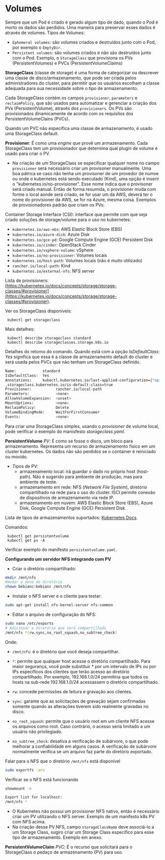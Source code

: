 # Volumes

Sempre que um Pod é criado é gerado algum tipo de dado, quando o Pod é morto os dados são perdidos.
Uma maneira para preservar esses dados é através de volumes.
Tipos de Volumes:
 - `Ephemeral volumes`: são volumes criados e destruídos junto com o Pod, por exemplo o `EmptyDir`.
 - `Persistent volumes`: são volumes criados e não são destruídos junto com o Pod. Exemplo, o `StorageClass` que provisiona os PVs (PersistentVolumes) e PVCs (PersistentVolumeClaims)
 

 **StorageClass** (classe de storage) é uma forma de categorizar ou descrever uma classe de disco/armazenamento, que pode ser criada pelos administradores do cluster, para permitir que os usuários escolham a classe adequada para sua necessidade sobre o tipo de armazenamento.
 
Cada StorageClass contém os campos `provisioner`, `parameters` e `reclaimPolicy`, que são usados para automatizar e gerenciar a criação dos PVs (PersistentVolume), através dos `provisioners`. Os PVs são provisionados dinamicamente de acordo com os requisitos dos PersistentVolumeClains (PVCs).

Quando um PVC não especifica uma classe de armazenamento, é usado uma StorageClass default.
 
 **Provisioner**: É como uma *engine* que provê um armazenamento. Cada StorageClass tem um provisionador que determina qual plugin de volume é usado para criar o PV. 
  - Na criação de um StorageClass se especificar  qualquer nome no campo `provisioner` será necessário criar um provisoner manualmente. Uma boa pátrica se caso não tenha um provisoner de um provedor de numve ou onde o kubernetes está sendo executado (Kind), uma opção é inserir o "kubernetes.io/no-provisioner". Esse nome indica que o provisoner será criado manual. Então de forma resumida, o provisioner muda com forme o local aonde será criado, se for usar um da AWS, deverá ter o nome do provisioner da AWS, se for na Azure, mesma coisa. Exemplos de provisionadores padrão que criam os PVs:

Container Storage Interface (CSI): interface que permite com que seja criado soluções de storage/volume para o uso no kubernetes:

- `kubernetes.io/aws-ebs`: AWS Elastic Block Store (EBS)
- `kubernetes.io/azure-disk`: Azure Disk
- `kubernetes.io/gce-pd`: Google Compute Engine (GCE) Persistent Disk
- `kubernetes.io/cinder`: OpenStack Cinder
- `kubernetes.io/vsphere-volume`: vSphere
- `kubernetes.io/no-provisioner`: Volumes locais
- `kubernetes.io/host-path`: Volumes locais (não é muito utilizado)
- `rancher.io/local-path`: Kind
- `kubernetes.io/external-nfs`: NFS server

Lista de provisioners:
[https://kubernetes.io/docs/concepts/storage/storage-classes/#provisioner](https://kubernetes.io/docs/concepts/storage/storage-classes/#provisioner).

Ver os StorageClass disponíveis:
``` 
 kubectl get storageclass
```
Mais detalhes:
``` 
 kubectl describe storageclass standard
 kubectl describe storageclasses.storage.k8s.io

```
Detalhes do retorno do comando.
Quando está com a opção *IsDefaultClass: Yes* significa que essa é a classe de armazenamento default do cluster e será usada pelos PVCs que não tenham um StorageClass definido.

```bash
Name:            standard
IsDefaultClass:  Yes
Annotations:     kubectl.kubernetes.io/last-applied-configuration={"apiVersion":"storage.k8s.io/v1","kind":"StorageClass","metadata":{"annotations":{"storageclass.kubernetes.io/is-default-class":"true"},"name":"standard"},"provisioner":"rancher.io/local-path","reclaimPolicy":"Delete","volumeBindingMode":"WaitForFirstConsumer"}
,storageclass.kubernetes.io/is-default-class=true
Provisioner:           rancher.io/local-path
Parameters:            <none>
AllowVolumeExpansion:  <unset>
MountOptions:          <none>
ReclaimPolicy:         Delete
VolumeBindingMode:     WaitForFirstConsumer
Events:                <none>
```

Para criar uma StorageClass simples, usando o *provisioner* de volume local, pode verificar o exemplo do manisfesto *storageclass.yaml*.

**PersistentVolume** *PV*: É como se fosse o disco, um bloco para armazenamento. Representa um recurso de armazenamento físico em um cluster kubernetes.
Os dados não são perdidos se o container é reiniciado ou movido.

- Tipos de PV: 
  - armazenamento local: irá guardar o dado no próprio host (host-path). Não é sugerido para ambiente de produção, mas para ambiente de teste.
  - armazenamento em rede: NFS (*Network File System*), diretório compartilhado na rede para o uso do cluster. ISCI permite conexão de dispositivos de armazenamento via rede IP.
  - armazenamento em nuvem: AWS Elastic Block Store (EBS), Azure Disk, Google Compute Engine (GCE) Persistent Disk.

Lista de tipos de armazenamentos suportados:
[Kubernetes Docs](https://kubernetes.io/docs/concepts/storage/persistent-volumes/#types-of-persistent-volumes).

Comandos:
``` 
 kubectl get persistentvolume
 kubectl get pv -A

```
Verificar exemplo do manifesto `persistentvolume.yaml`.


**Configurando um servidor NFS integrando com PV**

- Criar o diretório compartilhado:

```bash
mkdir /mnt/nfs
#mudar o dono do diretório
chown bebianc:bebianc /mnt/nfs
```
- Instalar o NFS server e o cliente para testar:

```bash
sudo apt-get install nfs-kernel-server nfs-common
``` 
- Editar o arquivo de configuração do NFS:
  
```bash
sudo nano /etc/exports
# Adicionar o diretório que será compartilhado
/mnt/nfs *(rw,sync,no_root_squash,no_subtree_check)

```
Onde:

- `/mnt/nfs`: é o diretório que você deseja compartilhar.

- `*`: permite que qualquer host acesse o diretório compartilhado. Para maior segurança, você pode substituir * por um intervalo de IPs ou por IPs específicos dos clientes que terão acesso ao diretório compartilhado. Por exemplo, 192.168.1.0/24 permitiria que todos os hosts na sub-rede 192.168.1.0/24 acessassem o diretório compartilhado.

- `rw`: concede permissões de leitura e gravação aos clientes.

- `sync`: garante que as solicitações de gravação sejam confirmadas somente quando as alterações tiverem sido realmente gravadas no disco.

- `no_root_squash`: permite que o usuário root em um cliente NFS acesse os arquivos como root. Caso contrário, o acesso seria limitado a um usuário não privilegiado.

- `no_subtree_check`: desativa a verificação de subárvore, o que pode melhorar a confiabilidade em alguns casos. A verificação de subárvore normalmente verifica se um arquivo faz parte do diretório exportado.

Falar para o NFS que o diretório `/mnt/nfs` está disponível

```bash
sudo exportfs -arv
```
Verificar se o NFS está funcionando
 ```bash
showmount -e
```
```bash
Export list for localhost:
/mnt/nfs *
```
- O Kubernetes não possui um provisioner NFS nativo, então é necessário criar um PV utilizando o NFS server.
Exemplo de um manifesto k8s PV com NFS acima.
- Na criação desse PV NFS, campo `storageClassName` deve associá-lo a um Storage Class, sugiro criar um Storage Class específico para esse tipo de armazenamento. Exemplo em anexo.


**PersistentVolumeClaim** *PVC*: É o recurso que solicitará para o StorageClass o pedaço de armazenamento (PV) para uso.


